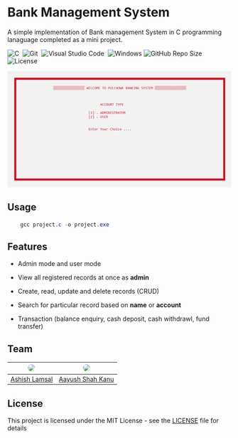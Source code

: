 # Bank Management System

A simple implementation of Bank management System in C programming lanaguage completed as a mini project.

![C][C]&nbsp; ![Git][Git]&nbsp; ![Visual Studio Code][Visual Studio Code]&nbsp; ![Windows][Windows] ![GitHub Repo Size][Repo Size] ![License][License]

![Sample][Sample]

## Usage

```powershell
    gcc project.c -o project.exe
```

## Features

- Admin mode and user mode

- View all registered records at once as **admin**

- Create, read, update and delete records (CRUD)

- Search for particular record based on **name** or **account**

- Transaction (balance enquiry, cash deposit, cash withdrawl, fund transfer)

## Team

| <a href = "https://github.com/ashishlamsal"><img src = "https://avatars1.githubusercontent.com/u/59776422?s=400&v=4" width="144" style="border-radius:50%"></a> | <a href = "https://github.com/AadityaSubedi"><img src = "https://avatars.githubusercontent.com/u/50726045?s=400&v=4" width="144" style="border-radius:50%"></a> |
| :-: | :-: |
| [Ashish Lamsal](https://github.com/ashishlamsal) |[Aayush Shah Kanu](https://github.com/Aayushshah196) |

## License

This project is licensed under the MIT License - see the [LICENSE](LICENSE) file for details

[C]: https://img.shields.io/badge/-C-3949ab?style=flat-square&logo=C&logoColor=ffffff
[Git]: https://img.shields.io/badge/-Git-F05032?style=flat-square&logo=git&logoColor=ffffff
[Visual Studio Code]: https://img.shields.io/badge/-Visual%20Studio%20Code-007ACC?style=flat-square&logo=visual-studio-code&logoColor=ffffff
[Windows]: https://img.shields.io/badge/-windows%2010-0078D6?style=flat-square&logo=windows&logoColor=ffffff
[Repo Size]: https://img.shields.io/github/repo-size/ashishlamsal/bank-management-system?style=flat-square&logo=GitHub
[License]: https://img.shields.io/github/license/ashishlamsal/bank-management-system?style=flat-square
[Sample]: ./sample/sample.gif "Sample Output"
